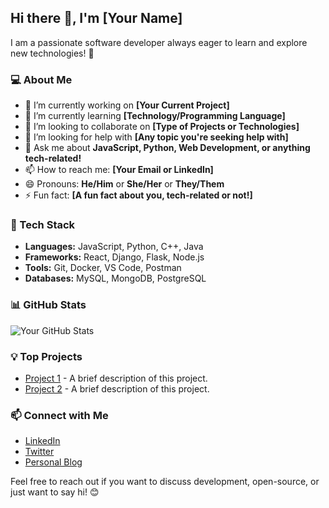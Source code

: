 ## Hi there 👋, I'm [Your Name]

I am a passionate software developer always eager to learn and explore new technologies! 🚀

### 💻 About Me
- 🔭 I’m currently working on **[Your Current Project]**
- 🌱 I’m currently learning **[Technology/Programming Language]**
- 👯 I’m looking to collaborate on **[Type of Projects or Technologies]**
- 🤔 I’m looking for help with **[Any topic you're seeking help with]**
- 💬 Ask me about **JavaScript, Python, Web Development, or anything tech-related!**
- 📫 How to reach me: **[Your Email or LinkedIn]**
- 😄 Pronouns: **He/Him** or **She/Her** or **They/Them**
- ⚡ Fun fact: **[A fun fact about you, tech-related or not!]**

### 🔧 Tech Stack
- **Languages:** JavaScript, Python, C++, Java
- **Frameworks:** React, Django, Flask, Node.js
- **Tools:** Git, Docker, VS Code, Postman
- **Databases:** MySQL, MongoDB, PostgreSQL

### 📊 GitHub Stats
![Your GitHub Stats](https://github-readme-stats.vercel.app/api?username=YourUsername&show_icons=true&theme=radical)

### 💡 Top Projects
- [Project 1](https://github.com/YourUsername/Project1) - A brief description of this project.
- [Project 2](https://github.com/YourUsername/Project2) - A brief description of this project.

### 📫 Connect with Me
- [LinkedIn](https://linkedin.com/in/YourUsername)
- [Twitter](https://twitter.com/YourUsername)
- [Personal Blog](https://yourblog.com)

Feel free to reach out if you want to discuss development, open-source, or just want to say hi! 😊

